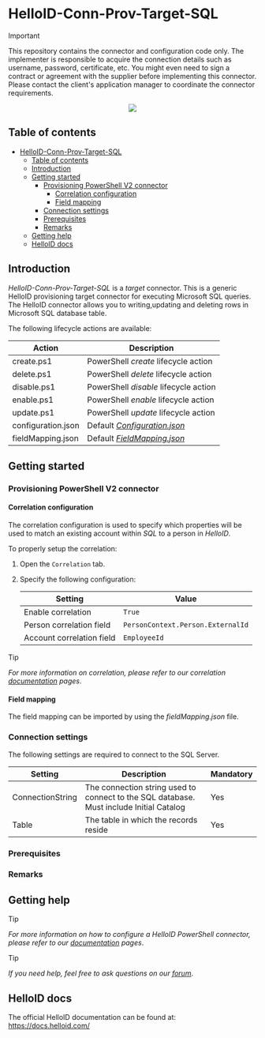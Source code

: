 # HelloID-Conn-Prov-Target-SQL

> [!IMPORTANT]
> This repository contains the connector and configuration code only. The implementer is responsible to acquire the connection details such as username, password, certificate, etc. You might even need to sign a contract or agreement with the supplier before implementing this connector. Please contact the client's application manager to coordinate the connector requirements.

<p align="center">
   <img src="https://www.tools4ever.nl/connector-logos/microsoftsql-logo.png">
</p>

## Table of contents

- [HelloID-Conn-Prov-Target-SQL](#helloid-conn-prov-target-SQL)
  - [Table of contents](#table-of-contents)
  - [Introduction](#introduction)
  - [Getting started](#getting-started)
    - [Provisioning PowerShell V2 connector](#provisioning-powershell-v2-connector)
      - [Correlation configuration](#correlation-configuration)
      - [Field mapping](#field-mapping)
    - [Connection settings](#connection-settings)
    - [Prerequisites](#prerequisites)
    - [Remarks](#remarks)  
  - [Getting help](#getting-help)
  - [HelloID docs](#helloid-docs)

## Introduction

_HelloID-Conn-Prov-Target-SQL_ is a _target_ connector. This is a generic HelloID provisioning target connector for executing Microsoft SQL queries. The HelloID connector allows you to writing,updating and deleting rows in Microsoft SQL database table.

The following lifecycle actions are available:

| Action             | Description                                                                                                                              |
| ------------------ | ---------------------------------------------------------------------------------------------------------------------------------------- |
| create.ps1         | PowerShell _create_ lifecycle action                                                                                                     |
| delete.ps1         | PowerShell _delete_ lifecycle action                                                                                                     |
| disable.ps1        | PowerShell _disable_ lifecycle action                                                                                                    |
| enable.ps1         | PowerShell _enable_ lifecycle action                                                                                                     |
| update.ps1         | PowerShell _update_ lifecycle action                                                                                                     |
| configuration.json | Default _[Configuration.json](https://github.com/Tools4everBV/HelloID-Conn-Prov-Target-V2-Template/blob/main/target/configuration.json)_ |
| fieldMapping.json  | Default _[FieldMapping.json](https://github.com/Tools4everBV/HelloID-Conn-Prov-Target-V2-Template/blob/main/target/fieldMapping.json)_   |

## Getting started

### Provisioning PowerShell V2 connector

#### Correlation configuration

The correlation configuration is used to specify which properties will be used to match an existing account within _SQL_ to a person in _HelloID_.

To properly setup the correlation:

1. Open the `Correlation` tab.

2. Specify the following configuration:

   | Setting                   | Value                             |
   | ------------------------- | --------------------------------- |
   | Enable correlation        | `True`                            |
   | Person correlation field  | `PersonContext.Person.ExternalId` |
   | Account correlation field | `EmployeeId`                      |

> [!TIP] 
> _For more information on correlation, please refer to our correlation [documentation](https://docs.helloid.com/en/provisioning/target-systems/powershell-v2-target-systems/correlation.html) pages_.

#### Field mapping

The field mapping can be imported by using the _fieldMapping.json_ file.

### Connection settings

The following settings are required to connect to the SQL Server.

| Setting              | Description                                                                                                                  | Mandatory |
| -------------------- | ---------------------------------------------------------------------------------------------------------------------------- | --------- |
| ConnectionString     | The connection string used to connect to the SQL database. Must include Initial Catalog                                      | Yes       |
| Table                | The table in which the records reside                                                                                        | Yes       |

### Prerequisites

### Remarks

## Getting help

> [!TIP] 
> _For more information on how to configure a HelloID PowerShell connector, please refer to our [documentation](https://docs.helloid.com/en/provisioning/target-systems/powershell-v2-target-systems.html) pages_.

> [!TIP] 
> _If you need help, feel free to ask questions on our [forum](https://forum.helloid.com)_.

## HelloID docs

The official HelloID documentation can be found at: https://docs.helloid.com/
